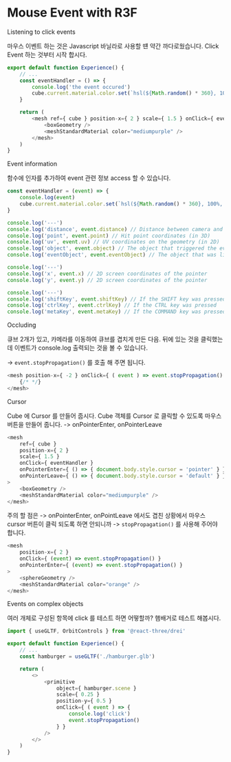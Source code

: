 # Mouse Event with R3F 

Listening to click events 

마우스 이벤트 하는 것은 Javascript 바닐라로 사용할 떈 약간 까다로웠습니다.
Click Event 하는 것부터 시작 합시다.

``` javascript
export default function Experience() {
    // ...
    const eventHandler = () => {
        console.log('the event occured')
        cube.current.material.color.set(`hsl(${Math.random() * 360}, 100%, 75%)`)
    }

    return (
        <mesh ref={ cube } position-x={ 2 } scale={ 1.5 } onClick={ eventHandler } >
            <boxGeometry />
            <meshStandardMaterial color="mediumpurple" />
        </mesh>
    )
}
```


Event information

함수에 인자를 추가하여 event 관련 정보 access 할 수 있습니다.

``` javascript
const eventHandler = (event) => {
    console.log(event)
    cube.current.material.color.set(`hsl(${Math.random() * 360}, 100%, 75%)`)
}

console.log('---')
console.log('distance', event.distance) // Distance between camera and hit point
console.log('point', event.point) // Hit point coordinates (in 3D)
console.log('uv', event.uv) // UV coordinates on the geometry (in 2D)
console.log('object', event.object) // The object that triggered the event
console.log('eventObject', event.eventObject) // The object that was listening to the event (useful where there is objects in objects)

console.log('---')
console.log('x', event.x) // 2D screen coordinates of the pointer
console.log('y', event.y) // 2D screen coordinates of the pointer

console.log('---')
console.log('shiftKey', event.shiftKey) // If the SHIFT key was pressed
console.log('ctrlKey', event.ctrlKey) // If the CTRL key was pressed
console.log('metaKey', event.metaKey) // If the COMMAND key was pressed
```




Occluding 

큐브 2개가 있고, 카메라를 이동하여 큐브를 겹치게 만든 다음.
뒤에 있는 것을 클릭했는데 이벤트가 console.log 출력되는 것을 볼 수 있습니다.

-> `event.stopPropagation()` 를 호출 해 주면 됩니다.

``` javascript
<mesh position-x={ -2 } onClick={ ( event ) => event.stopPropagation() }>
    {/* */}
</mesh>
```



Cursor 

Cube 에 Cursor 를 만들어 줍시다.
Cube 객체를 Cursor 로 클릭할 수 있도록 마우스 버튼을 만들어 줍니다.
-> onPointerEnter, onPointerLeave

``` javascript
<mesh
    ref={ cube }
    position-x={ 2 }
    scale={ 1.5 }
    onClick={ eventHandler } 
    onPointerEnter={ () => { document.body.style.cursor = 'pointer' } }
    onPointerLeave={ () => { document.body.style.cursor = 'default' } } 
>
    <boxGeometry />
    <meshStandardMaterial color="mediumpurple" />
</mesh>
```

주의 할 점은 -> onPointerEnter, onPointLeave 에서도 겹친 상황에서 마우스 cursor 버튼이 클릭 되도록 하면 안되니까 -> `stopPropagation()` 를 사용해 주어야 합니다.

``` javascript
<mesh 
    position-x={ 2 }
    onClick={ (event) => event.stopPropagation() }
    onPointerEnter={ (event) => event.stopPropagation() } 
>
    <sphereGeometry />
    <meshStandardMaterial color="orange" />
</mesh>
```




Events on complex objects 

여러 개체로 구성된 항목에 click 를 테스트 하면 어떻할까?
햄배거로 테스트 해봅시다.

``` javascript
import { useGLTF, OrbitControls } from '@react-three/drei'

export default function Experience() {
    // ...
    const hamburger = useGLTF('./hamburger.glb')

    return (
        <>
            <primitive
                object={ hamburger.scene }
                scale={ 0.25 }
                position-y={ 0.5 }
                onClick={ ( event ) => {
                    console.log('click')
                    event.stopPropagation()
                } }
            />
        </>
    )
}
```


